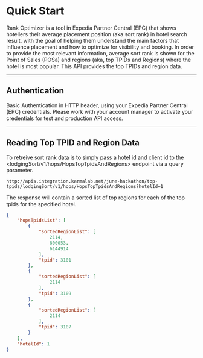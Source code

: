 # Quick Start

Rank Optimizer is a tool in Expedia Partner Central (EPC) that shows hoteliers their average placement position (aka sort rank) in hotel search result, with the goal of helping them understand the main factors that influence placement and how to optimize for visibility and booking. In order to provide the most relevant information, average sort rank is shown for the Point of Sales (POSa) and regions (aka, top TPIDs and Regions) where the hotel is most popular. This API provides the top TPIDs and region data.

----

## Authentication
Basic Authentication in HTTP header, using your Expedia Partner Central (EPC) credentials.  Please work with your account manager to activate your credentials for test and production API access.

----

## Reading Top TPID and Region Data

To retreive sort rank data is to simply pass a hotel id and client id to the <lodgingSort/v1/hops/HopsTopTpidsAndRegions> endpoint via a query parameter.  

```
http://apis.integration.karmalab.net/june-hackathon/top-tpids/lodgingSort/v1/hops/HopsTopTpidsAndRegions?hotelId=1
```

The response will contain a sorted list of top regions for each of the top tpids for the specified hotel. 

```JSON
{
    "hopsTpidsList": [
        {
            "sortedRegionList": [
                2114,
                800053,
                6144914
            ],
            "tpid": 3101
        },
        {
            "sortedRegionList": [
                2114
            ],
            "tpid": 3109
        },
        {
            "sortedRegionList": [
                2114
            ],
            "tpid": 3107
        }
    ],
    "hotelId": 1
}
```